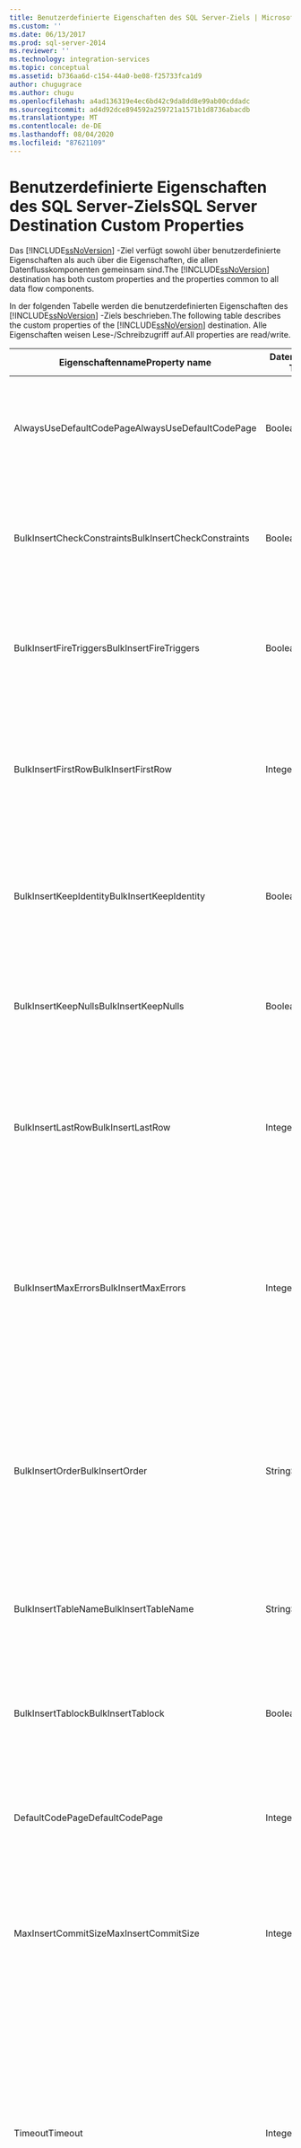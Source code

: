 ```yaml
---
title: Benutzerdefinierte Eigenschaften des SQL Server-Ziels | Microsoft-Dokumentation
ms.custom: ''
ms.date: 06/13/2017
ms.prod: sql-server-2014
ms.reviewer: ''
ms.technology: integration-services
ms.topic: conceptual
ms.assetid: b736aa6d-c154-44a0-be08-f25733fca1d9
author: chugugrace
ms.author: chugu
ms.openlocfilehash: a4ad136319e4ec6bd42c9da8dd8e99ab00cddadc
ms.sourcegitcommit: ad4d92dce894592a259721a1571b1d8736abacdb
ms.translationtype: MT
ms.contentlocale: de-DE
ms.lasthandoff: 08/04/2020
ms.locfileid: "87621109"
---
```

# <a name="sql-server-destination-custom-properties"></a><span data-ttu-id="eccaf-102">Benutzerdefinierte Eigenschaften des SQL Server-Ziels</span><span class="sxs-lookup"><span data-stu-id="eccaf-102">SQL Server Destination Custom Properties</span></span>
  <span data-ttu-id="eccaf-103">Das [!INCLUDE[ssNoVersion](../../includes/ssnoversion-md.md)] -Ziel verfügt sowohl über benutzerdefinierte Eigenschaften als auch über die Eigenschaften, die allen Datenflusskomponenten gemeinsam sind.</span><span class="sxs-lookup"><span data-stu-id="eccaf-103">The [!INCLUDE[ssNoVersion](../../includes/ssnoversion-md.md)] destination has both custom properties and the properties common to all data flow components.</span></span>  
  
 <span data-ttu-id="eccaf-104">In der folgenden Tabelle werden die benutzerdefinierten Eigenschaften des [!INCLUDE[ssNoVersion](../../includes/ssnoversion-md.md)] -Ziels beschrieben.</span><span class="sxs-lookup"><span data-stu-id="eccaf-104">The following table describes the custom properties of the [!INCLUDE[ssNoVersion](../../includes/ssnoversion-md.md)] destination.</span></span> <span data-ttu-id="eccaf-105">Alle Eigenschaften weisen Lese-/Schreibzugriff auf.</span><span class="sxs-lookup"><span data-stu-id="eccaf-105">All properties are read/write.</span></span>  
  
|<span data-ttu-id="eccaf-106">Eigenschaftenname</span><span class="sxs-lookup"><span data-stu-id="eccaf-106">Property name</span></span>|<span data-ttu-id="eccaf-107">Datentyp</span><span class="sxs-lookup"><span data-stu-id="eccaf-107">Data Type</span></span>|<span data-ttu-id="eccaf-108">BESCHREIBUNG</span><span class="sxs-lookup"><span data-stu-id="eccaf-108">Description</span></span>|  
|-------------------|---------------|-----------------|  
|<span data-ttu-id="eccaf-109">AlwaysUseDefaultCodePage</span><span class="sxs-lookup"><span data-stu-id="eccaf-109">AlwaysUseDefaultCodePage</span></span>|<span data-ttu-id="eccaf-110">Boolean</span><span class="sxs-lookup"><span data-stu-id="eccaf-110">Boolean</span></span>|<span data-ttu-id="eccaf-111">Erzwingt die Verwendung des Eigenschaftswerts „DefaultCodePage“.</span><span class="sxs-lookup"><span data-stu-id="eccaf-111">Forces the use of the DefaultCodePage property value.</span></span> <span data-ttu-id="eccaf-112">Der Standardwert dieser Eigenschaft ist `False`.</span><span class="sxs-lookup"><span data-stu-id="eccaf-112">The default value of this property is `False`.</span></span>|  
|<span data-ttu-id="eccaf-113">BulkInsertCheckConstraints</span><span class="sxs-lookup"><span data-stu-id="eccaf-113">BulkInsertCheckConstraints</span></span>|<span data-ttu-id="eccaf-114">Boolean</span><span class="sxs-lookup"><span data-stu-id="eccaf-114">Boolean</span></span>|<span data-ttu-id="eccaf-115">Ein Wert, der angibt, ob die Masseneinfügung Einschränkungen überprüft.</span><span class="sxs-lookup"><span data-stu-id="eccaf-115">A value that specifies whether the bulk insert checks constraints.</span></span> <span data-ttu-id="eccaf-116">Der Standardwert dieser Eigenschaft ist `True`.</span><span class="sxs-lookup"><span data-stu-id="eccaf-116">The default value of this property is `True`.</span></span>|  
|<span data-ttu-id="eccaf-117">BulkInsertFireTriggers</span><span class="sxs-lookup"><span data-stu-id="eccaf-117">BulkInsertFireTriggers</span></span>|<span data-ttu-id="eccaf-118">Boolean</span><span class="sxs-lookup"><span data-stu-id="eccaf-118">Boolean</span></span>|<span data-ttu-id="eccaf-119">Ein Wert, der angibt, ob die Masseneinfügung Trigger in Tabellen auslöst.</span><span class="sxs-lookup"><span data-stu-id="eccaf-119">A value that specifies whether the bulk insert fires triggers on tables.</span></span> <span data-ttu-id="eccaf-120">Der Standardwert dieser Eigenschaft ist `False`.</span><span class="sxs-lookup"><span data-stu-id="eccaf-120">The default value of this property is `False`.</span></span>|  
|<span data-ttu-id="eccaf-121">BulkInsertFirstRow</span><span class="sxs-lookup"><span data-stu-id="eccaf-121">BulkInsertFirstRow</span></span>|<span data-ttu-id="eccaf-122">Integer</span><span class="sxs-lookup"><span data-stu-id="eccaf-122">Integer</span></span>|<span data-ttu-id="eccaf-123">Ein Wert, der die erste einzufügende Zeile angibt.</span><span class="sxs-lookup"><span data-stu-id="eccaf-123">A value that specifies the first row to insert.</span></span> <span data-ttu-id="eccaf-124">Der Standardwert dieser Eigenschaft lautet **-1**und bedeutet, dass kein Wert zugewiesen wurde.</span><span class="sxs-lookup"><span data-stu-id="eccaf-124">The default value of this property is **-1**, which indicates that no value has been assigned</span></span>|  
|<span data-ttu-id="eccaf-125">BulkInsertKeepIdentity</span><span class="sxs-lookup"><span data-stu-id="eccaf-125">BulkInsertKeepIdentity</span></span>|<span data-ttu-id="eccaf-126">Boolean</span><span class="sxs-lookup"><span data-stu-id="eccaf-126">Boolean</span></span>|<span data-ttu-id="eccaf-127">Ein Wert, der angibt, ob Werte in Identitätsspalten eingefügt werden können.</span><span class="sxs-lookup"><span data-stu-id="eccaf-127">A value that specifies whether values can be inserted into identity columns.</span></span> <span data-ttu-id="eccaf-128">Der Standardwert dieser Eigenschaft ist `False`.</span><span class="sxs-lookup"><span data-stu-id="eccaf-128">The default value of this property is `False`.</span></span>|  
|<span data-ttu-id="eccaf-129">BulkInsertKeepNulls</span><span class="sxs-lookup"><span data-stu-id="eccaf-129">BulkInsertKeepNulls</span></span>|<span data-ttu-id="eccaf-130">Boolean</span><span class="sxs-lookup"><span data-stu-id="eccaf-130">Boolean</span></span>|<span data-ttu-id="eccaf-131">Ein Wert, der angibt, ob die Masseneinfügung NULL-Werte beibehält.</span><span class="sxs-lookup"><span data-stu-id="eccaf-131">A value that specifies whether the bulk insert keeps Null values.</span></span> <span data-ttu-id="eccaf-132">Der Standardwert dieser Eigenschaft ist `False`.</span><span class="sxs-lookup"><span data-stu-id="eccaf-132">The default value of this property is `False`.</span></span>|  
|<span data-ttu-id="eccaf-133">BulkInsertLastRow</span><span class="sxs-lookup"><span data-stu-id="eccaf-133">BulkInsertLastRow</span></span>|<span data-ttu-id="eccaf-134">Integer</span><span class="sxs-lookup"><span data-stu-id="eccaf-134">Integer</span></span>|<span data-ttu-id="eccaf-135">Ein Wert, der die letzte einzufügende Zeile angibt.</span><span class="sxs-lookup"><span data-stu-id="eccaf-135">A value that specifies the last row to insert.</span></span> <span data-ttu-id="eccaf-136">Der Standardwert dieser Eigenschaft lautet **-1**und bedeutet, dass kein Wert zugewiesen wurde.</span><span class="sxs-lookup"><span data-stu-id="eccaf-136">The default value of this property is **-1**, which indicates that no value has been assigned.</span></span>|  
|<span data-ttu-id="eccaf-137">BulkInsertMaxErrors</span><span class="sxs-lookup"><span data-stu-id="eccaf-137">BulkInsertMaxErrors</span></span>|<span data-ttu-id="eccaf-138">Integer</span><span class="sxs-lookup"><span data-stu-id="eccaf-138">Integer</span></span>|<span data-ttu-id="eccaf-139">Ein Wert, der die Anzahl der Fehler angibt, die auftreten können, bevor die Masseneinfügung abgebrochen wird.</span><span class="sxs-lookup"><span data-stu-id="eccaf-139">A value that specifies the number of errors that can occur before the bulk insert stops.</span></span> <span data-ttu-id="eccaf-140">Der Standardwert dieser Eigenschaft lautet **-1**und bedeutet, dass kein Wert zugewiesen wurde.</span><span class="sxs-lookup"><span data-stu-id="eccaf-140">The default value of this property is **-1**, which indicates that no value has been assigned.</span></span>|  
|<span data-ttu-id="eccaf-141">BulkInsertOrder</span><span class="sxs-lookup"><span data-stu-id="eccaf-141">BulkInsertOrder</span></span>|<span data-ttu-id="eccaf-142">String</span><span class="sxs-lookup"><span data-stu-id="eccaf-142">String</span></span>|<span data-ttu-id="eccaf-143">Die Namen der zu sortierenden Spalten.</span><span class="sxs-lookup"><span data-stu-id="eccaf-143">The names of the sort columns.</span></span> <span data-ttu-id="eccaf-144">Jede Spalte kann in auf- oder absteigender Reihenfolge sortiert werden.</span><span class="sxs-lookup"><span data-stu-id="eccaf-144">Each column can be sorted in ascending or descending order.</span></span> <span data-ttu-id="eccaf-145">Wenn mehrere Sortierspalten verwendet werden, sind die Spaltennamen durch Trennzeichen getrennt.</span><span class="sxs-lookup"><span data-stu-id="eccaf-145">If multiple sort columns are used, the column names are separated by commas.</span></span>|  
|<span data-ttu-id="eccaf-146">BulkInsertTableName</span><span class="sxs-lookup"><span data-stu-id="eccaf-146">BulkInsertTableName</span></span>|<span data-ttu-id="eccaf-147">String</span><span class="sxs-lookup"><span data-stu-id="eccaf-147">String</span></span>|<span data-ttu-id="eccaf-148">Die [!INCLUDE[ssNoVersion](../../includes/ssnoversion-md.md)] -Tabelle oder -Sicht in der Datenbank, in die die Daten kopiert werden.</span><span class="sxs-lookup"><span data-stu-id="eccaf-148">The [!INCLUDE[ssNoVersion](../../includes/ssnoversion-md.md)] table or view in the database to which the data is copied.</span></span>|  
|<span data-ttu-id="eccaf-149">BulkInsertTablock</span><span class="sxs-lookup"><span data-stu-id="eccaf-149">BulkInsertTablock</span></span>|<span data-ttu-id="eccaf-150">Boolean</span><span class="sxs-lookup"><span data-stu-id="eccaf-150">Boolean</span></span>|<span data-ttu-id="eccaf-151">Ein Wert, der angibt, ob die Tabelle während der Masseneinfügung gesperrt ist.</span><span class="sxs-lookup"><span data-stu-id="eccaf-151">A value that specifies whether the table is locked during the bulk insert.</span></span> <span data-ttu-id="eccaf-152">Der Standardwert dieser Eigenschaft ist `True`.</span><span class="sxs-lookup"><span data-stu-id="eccaf-152">The default value of this property is `True`.</span></span>|  
|<span data-ttu-id="eccaf-153">DefaultCodePage</span><span class="sxs-lookup"><span data-stu-id="eccaf-153">DefaultCodePage</span></span>|<span data-ttu-id="eccaf-154">Integer</span><span class="sxs-lookup"><span data-stu-id="eccaf-154">Integer</span></span>|<span data-ttu-id="eccaf-155">Die zu verwendende Codepage, wenn keine Codepageinformationen aus der Datenquelle verfügbar sind.</span><span class="sxs-lookup"><span data-stu-id="eccaf-155">The code page to use when code page information is not available from the data source.</span></span>|  
|<span data-ttu-id="eccaf-156">MaxInsertCommitSize</span><span class="sxs-lookup"><span data-stu-id="eccaf-156">MaxInsertCommitSize</span></span>|<span data-ttu-id="eccaf-157">Integer</span><span class="sxs-lookup"><span data-stu-id="eccaf-157">Integer</span></span>|<span data-ttu-id="eccaf-158">Ein Wert, der die maximale Anzahl von Zeilen angibt, die in einen Batch eingefügt werden können.</span><span class="sxs-lookup"><span data-stu-id="eccaf-158">A value that specifies the maximum number of rows to insert in a batch.</span></span> <span data-ttu-id="eccaf-159">Wenn der Wert 0 (null) ist, werden alle Zeilen in einen einzelnen Batch eingefügt.</span><span class="sxs-lookup"><span data-stu-id="eccaf-159">When the value is zero, all rows are inserted in a single batch.</span></span>|  
|<span data-ttu-id="eccaf-160">Timeout</span><span class="sxs-lookup"><span data-stu-id="eccaf-160">Timeout</span></span>|<span data-ttu-id="eccaf-161">Integer</span><span class="sxs-lookup"><span data-stu-id="eccaf-161">Integer</span></span>|<span data-ttu-id="eccaf-162">Ein Wert, der die Anzahl der Sekunden angibt, für die das [!INCLUDE[ssNoVersion](../../includes/ssnoversion-md.md)] -Ziel vor dem Abbruch wartet, wenn keine Daten zum Einfügen verfügbar sind.</span><span class="sxs-lookup"><span data-stu-id="eccaf-162">A value that specifies the number of seconds the [!INCLUDE[ssNoVersion](../../includes/ssnoversion-md.md)] destination waits before termination if there is no data available for insertion.</span></span> <span data-ttu-id="eccaf-163">Der Wert 0 bedeutet, dass für das [!INCLUDE[ssNoVersion](../../includes/ssnoversion-md.md)] -Ziel kein Timeout eintritt. Der Standardwert dieser Eigenschaft ist 30.</span><span class="sxs-lookup"><span data-stu-id="eccaf-163">A value of 0 means that the [!INCLUDE[ssNoVersion](../../includes/ssnoversion-md.md)] destination will not time out. The default value of this property is 30.</span></span>|  
  
 <span data-ttu-id="eccaf-164">Die Eingabe und die Eingabespalten des [!INCLUDE[ssNoVersion](../../includes/ssnoversion-md.md)] -Ziels verfügen nicht über benutzerdefinierte Eigenschaften.</span><span class="sxs-lookup"><span data-stu-id="eccaf-164">The input and the input columns of the [!INCLUDE[ssNoVersion](../../includes/ssnoversion-md.md)] destination have no custom properties.</span></span>  
  
 <span data-ttu-id="eccaf-165">Weitere Informationen finden Sie unter [SQL Server Destination](sql-server-destination.md).</span><span class="sxs-lookup"><span data-stu-id="eccaf-165">For more information, see [SQL Server Destination](sql-server-destination.md).</span></span>  
  
## <a name="see-also"></a><span data-ttu-id="eccaf-166">Weitere Informationen</span><span class="sxs-lookup"><span data-stu-id="eccaf-166">See Also</span></span>  
 [<span data-ttu-id="eccaf-167">Common Properties</span><span class="sxs-lookup"><span data-stu-id="eccaf-167">Common Properties</span></span>](../common-properties.md)  
  
  
